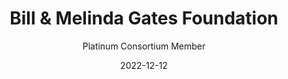 ---
title: "Bill & Melinda Gates Foundation"
subtitle: "Platinum Consortium Member"
type: consortium
date: 2022-12-12
image: "/images/gates.png"
draft: false

---